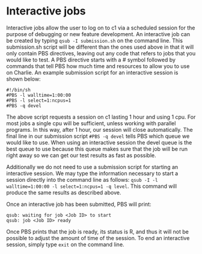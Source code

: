 # Interactive jobs

Interactive jobs allow the user to log on to c1 via a scheduled session for the purpose of debugging or new feature development. An interactive job can be created by typing `qsub -I submission.sh` on the command line. This submission.sh script will be different than the ones used above in that it will only contain PBS directives, leaving out any code that refers to jobs that you would like to test. A PBS directive starts with a \# symbol followed by commands that tell PBS how much time and resources to allow you to use on Charlie. An example submission script for an interactive session is shown below:

```text
#!/bin/sh
#PBS -l walltime=1:00:00 
#PBS -l select=1:ncpus=1
#PBS -q devel
```

The above script requests a session on c1 lasting 1 hour and using 1 cpu. For most jobs a single cpu will be sufficient, unless working with parallel programs. In this way, after 1 hour, our session will close automatically. The final line in our submission script `#PBS -q devel` tells PBS which queue we would like to use. When using an interactive session the devel queue is the best queue to use because this queue makes sure that the job will be run right away so we can get our test results as fast as possible.

Additionally we do not need to use a submission script for starting an interactive session. We may type the information necessary to start a session directly into the command line as follows: `qsub -I -l walltime=1:00:00 -l select=1:ncpus=1 -q level`. This command will produce the same results as described above.

Once an interactive job has been submitted, PBS will print:

```text
qsub: waiting for job <Job ID> to start
qsub: job <Job ID> ready
```

Once PBS prints that the job is ready, its status is R, and thus it will not be possible to adjust the amount of time of the session. To end an interactive session, simply type `exit` on the command line.

